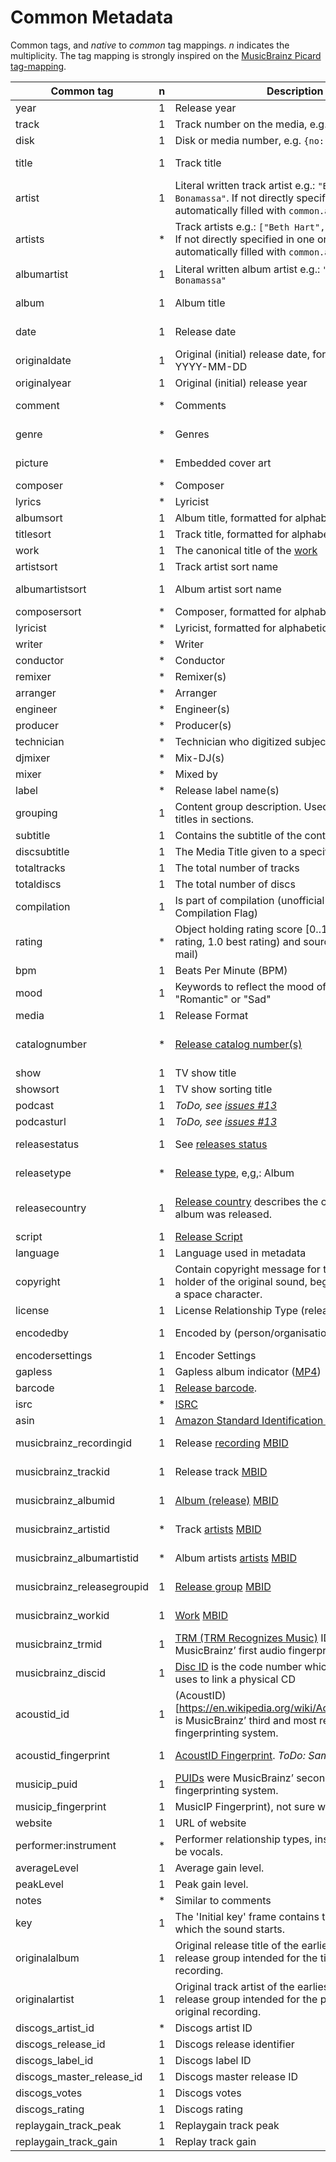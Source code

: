 # Common Metadata

Common tags, and _native_ to _common_ tag mappings. _n_ indicates the multiplicity.
The tag mapping is strongly inspired on the [MusicBrainz Picard tag-mapping](https://picard.musicbrainz.org/docs/mappings/).

| Common tag                 | n | Description                                                                                                                                               | ID3v1   | ID3v2.2      | ID3v2.3                                                                           | ID3v2.4                                                                           | iTunes MP4                                              | vorbis                                        | APEv2                               | asf                               | exif       |
|----------------------------|---|-----------------------------------------------------------------------------------------------------------------------------------------------------------|---------|--------------|-----------------------------------------------------------------------------------|-----------------------------------------------------------------------------------|---------------------------------------------------------|-----------------------------------------------|-------------------------------------|-----------------------------------|------------|
| year                       | 1 | Release year                                                                                                                                              | year    | TYE          | TYER                                                                              | TYER                                                                              |                                                         |                                               |                                     |                                   | YEAR       |
| track                      | 1 | Track number on the media, e.g. `{no: 1, of: 2}`                                                                                                          | track   | TRK          | TRCK                                                                              | TRCK                                                                              | trkn                                                    | TRACKNUMBER                                   | TRACK                               | WM/TrackNumber                    | ITRK       |
| disk                       | 1 | Disk or media number, e.g. `{no: 1, of: 2}`                                                                                                               |         | TPA          | TPOS                                                                              | TPOS                                                                              | disk                                                    | DISCNUMBER                                    | DISC, DISCNUMBER                    | WM/PartOfSet                      |            |
| title                      | 1 | Track title                                                                                                                                               | title   | TT2          | TIT2                                                                              | TIT2                                                                              | ©nam                                                    | TITLE                                         | TITLE                               | Title                             | INAM, TITL |
| artist                     | 1 | Literal written track artist e.g.: `"Beth Hart & Joe Bonamassa"`. If not directly specified in a tag, this is automatically filled with `common.artists`. | artist  | TP1          | TPE1                                                                              | TPE1                                                                              | ©ART                                                    | ARTIST                                        | ARTIST                              | Author                            | IART       |
| artists                    | * | Track artists e.g.: `["Beth Hart", "Joe Bonamassa"]`. If not directly specified in one or more tag, this is automatically filled with `common.artist`     |         |              | TXXX:Artists, TXXX:DISCOGS_ARTISTS, TXXX:DISCOGS_ARTIST_NAME                      | TXXX:Artists, TXXX:DISCOGS_ARTISTS, TXXX:DISCOGS_ARTIST_NAME                      | ----:com.apple.iTunes:ARTISTS                           | ARTISTS, DISCOGS_ARTISTS, DISCOGS_ARTIST_NAME | ARTISTS                             | WM/ARTISTS                        |            |
| albumartist                | 1 | Literal written album artist e.g.: `"Beth Hart & Joe Bonamassa"`                                                                                          |         | TP2          | TPE2, TXXX:DISCOGS_ALBUM_ARTISTS                                                  | TPE2, TXXX:DISCOGS_ALBUM_ARTISTS                                                  | aART, ----:com.apple.iTunes:Band                        | ALBUMARTIST, DISCOGS_ALBUM_ARTISTS            | ALBUM ARTIST                        | WM/AlbumArtist                    |            |
| album                      | 1 | Album title                                                                                                                                               | album   | TAL          | TALB                                                                              | TALB                                                                              | ©alb                                                    | ALBUM                                         | ALBUM                               | WM/AlbumTitle                     | IPRD, IRPD |
| date                       | 1 | Release date                                                                                                                                              |         |              | TDRV, TDRC, TXXX:DISCOGS_RELEASED                                                 | TDRV, TDRC, TXXX:DISCOGS_RELEASED                                                 | ©day                                                    | DATE, DISCOGS_RELEASED                        | YEAR                                | WM/Year                           | ICRD       |
| originaldate               | 1 | Original (initial) release date, formatted like: YYYY-MM-DD                                                                                               |         | TOR          | TDOR, TXXX:DISCOGS_DATE                                                           | TDOR, TXXX:DISCOGS_DATE                                                           | ----:com.apple.iTunes:ORIGINALDATE                      | ORIGINALDATE, DISCOGS_DATE                    | ORIGINALDATE                        | WM/OriginalReleaseTime            |            |
| originalyear               | 1 | Original (initial) release year                                                                                                                           |         |              | TORY, TXXX:originalyear                                                           | TORY, TXXX:originalyear                                                           | ----:com.apple.iTunes:ORIGINALYEAR                      | ORIGINALYEAR                                  | ORIGINALYEAR                        | WM/OriginalReleaseYear            |            |
| comment                    | * | Comments                                                                                                                                                  | comment | COM          | COMM                                                                              | COMM                                                                              | ©cmt, ----:com.apple.iTunes:NOTES                       | COMMENT                                       | COMMENT                             | Description                       | COMM, ICMT |
| genre                      | * | Genres                                                                                                                                                    | genre   | TCO          | TCON, TXXX:STYLE                                                                  | TCON, TXXX:STYLE                                                                  | ©gen, gnre                                              | GENRE, STYLE                                  | GENRE                               | WM/Genre                          | GNRE, IGNR |
| picture                    | * | Embedded cover art                                                                                                                                        |         | PIC          | APIC                                                                              | APIC                                                                              | covr                                                    | METADATA_BLOCK_PICTURE                        | COVER ART (FRONT), COVER ART (BACK) | WM/Picture                        |            |
| composer                   | * | Composer                                                                                                                                                  |         | TCM          | TCOM                                                                              | TCOM                                                                              | ©wrt                                                    | COMPOSER                                      | COMPOSER                            | WM/Composer                       |            |
| lyrics                     | * | Lyricist                                                                                                                                                  |         |              | USLT:description, SYLT                                                            | USLT:description, SYLT                                                            | ©lyr                                                    | LYRICS                                        | LYRICS                              | WM/Lyrics                         |            |
| albumsort                  | 1 | Album title, formatted for alphabetic ordering                                                                                                            |         |              | TSOA                                                                              | TSOA                                                                              | soal                                                    | ALBUMSORT                                     | ALBUMSORT                           | WM/AlbumSortOrder                 |            |
| titlesort                  | 1 | Track title, formatted for alphabetic ordering                                                                                                            |         |              | TSOT                                                                              | TSOT                                                                              | sonm                                                    | TITLESORT                                     | TITLESORT                           | WM/TitleSortOrder                 |            |
| work                       | 1 | The canonical title of the [work](https://musicbrainz.org/doc/Work)                                                                                       |         | TOT          |                                                                                   |                                                                                   |                                                         | WORK                                          | WORK                                | WM/Work                           |            |
| artistsort                 | 1 | Track artist sort name                                                                                                                                    |         |              | TSOP                                                                              | TSOP                                                                              | soar                                                    | ARTISTSORT                                    | ARTISTSORT                          | WM/ArtistSortOrder                |            |
| albumartistsort            | 1 | Album artist sort name                                                                                                                                    |         |              | TSO2                                                                              | TSO2                                                                              | soaa, ----:com.apple.iTunes:ALBUMARTISTSORT             | ALBUMARTISTSORT                               | ALBUMARTISTSORT                     | WM/AlbumArtistSortOrder           |            |
| composersort               | * | Composer, formatted for alphabetic ordering                                                                                                               |         |              | TSOC                                                                              | TSOC                                                                              | soco                                                    | COMPOSERSORT                                  | COMPOSERSORT                        | WM/ComposerSortOrder              |            |
| lyricist                   | * | Lyricist, formatted for alphabetic ordering                                                                                                               |         | TXT          | TEXT                                                                              | TEXT                                                                              | ----:com.apple.iTunes:LYRICIST                          | LYRICIST                                      | LYRICIST                            | WM/Writer                         |            |
| writer                     | * | Writer                                                                                                                                                    |         |              | TXXX:Writer                                                                       | TXXX:Writer                                                                       |                                                         | WRITER                                        | WRITER                              |                                   | IWRI       |
| conductor                  | * | Conductor                                                                                                                                                 |         | TP3          | TPE3                                                                              | TPE3                                                                              | ----:com.apple.iTunes:CONDUCTOR                         | CONDUCTOR                                     | CONDUCTOR                           | WM/Conductor                      |            |
| remixer                    | * | Remixer(s)                                                                                                                                                |         |              | TPE4                                                                              | TPE4                                                                              | ----:com.apple.iTunes:REMIXER                           | REMIXER                                       | MIXARTIST                           | WM/ModifiedBy                     |            |
| arranger                   | * | Arranger                                                                                                                                                  |         |              | IPLS:arranger, TIPL:arranger                                                      | IPLS:arranger, TIPL:arranger                                                      |                                                         | ARRANGER                                      | ARRANGER                            |                                   |            |
| engineer                   | * | Engineer(s)                                                                                                                                               |         |              | IPLS:engineer, TIPL:engineer                                                      | IPLS:engineer, TIPL:engineer                                                      | ----:com.apple.iTunes:ENGINEER                          | ENGINEER                                      | ENGINEER                            | WM/Engineer                       | IENG       |
| producer                   | * | Producer(s)                                                                                                                                               |         |              | IPLS:producer, TIPL:producer                                                      | IPLS:producer, TIPL:producer                                                      | ----:com.apple.iTunes:PRODUCER                          | PRODUCER                                      | PRODUCER                            | WM/Producer                       |            |
| technician                 | * | Technician who digitized subject                                                                                                                          |         |              |                                                                                   |                                                                                   |                                                         |                                               |                                     |                                   | ITCH       |
| djmixer                    | * | Mix-DJ(s)                                                                                                                                                 |         |              | IPLS:DJ-mix, TIPL:DJ-mix                                                          | IPLS:DJ-mix, TIPL:DJ-mix                                                          | ----:com.apple.iTunes:DJMIXER                           | DJMIXER                                       | DJMIXER                             | WM/DJMixer                        |            |
| mixer                      | * | Mixed by                                                                                                                                                  |         |              | IPLS:mix, TIPL:mix                                                                | IPLS:mix, TIPL:mix                                                                | ----:com.apple.iTunes:MIXER                             | MIXER                                         | MIXER                               | WM/Mixer                          |            |
| label                      | * | Release label name(s)                                                                                                                                     |         | TPB          | TPUB, TXXX:DISCOGS_LABEL                                                          | TPUB, TXXX:DISCOGS_LABEL                                                          | ----:com.apple.iTunes:LABEL                             | LABEL, DISCOGS_LABEL                          | LABEL                               | WM/Publisher                      |            |
| grouping                   | 1 | Content group description. Used to group track titles in sections.                                                                                        |         | TT1          | TIT1                                                                              | TIT1                                                                              | ©grp                                                    | GROUPING                                      | GROUPING                            | WM/ContentGroupDescription        |            |
| subtitle                   | 1 | Contains the subtitle of the content                                                                                                                      |         | TT3          | TIT3                                                                              | TIT3                                                                              | ----:com.apple.iTunes:SUBTITLE                          | SUBTITLE                                      | SUBTITLE                            | WM/SubTitle                       |            |
| discsubtitle               | 1 | The Media Title given to a specific disc                                                                                                                  |         |              | TSST                                                                              | TSST                                                                              | ----:com.apple.iTunes:DISCSUBTITLE                      | DISCSUBTITLE                                  | DISCSUBTITLE                        | WM/SetSubTitle                    |            |
| totaltracks                | 1 | The total number of tracks                                                                                                                                |         |              |                                                                                   |                                                                                   |                                                         | TRACKTOTAL, TOTALTRACKS                       |                                     |                                   |            |
| totaldiscs                 | 1 | The total number of discs                                                                                                                                 |         |              |                                                                                   |                                                                                   |                                                         | DISCTOTAL, TOTALDISCS                         |                                     |                                   |            |
| compilation                | 1 | Is part of compilation (unofficial iTunes Compilation Flag)                                                                                               |         |              | TCMP                                                                              | TCMP                                                                              | cpil                                                    | COMPILATION                                   | COMPILATION                         | WM/IsCompilation                  |            |
| rating                     | * | Object holding rating score [0..1] (0.0 worst rating, 1.0 best rating) and source (e.g. user e-mail)                                                      |         |              | POPM                                                                              | POPM                                                                              |                                                         | RATING                                        |                                     | WM/SharedUserRating               | RATE       |
| bpm                        | 1 | Beats Per Minute (BPM)                                                                                                                                    |         |              | TBPM                                                                              | TBPM                                                                              | tmpo                                                    | BPM                                           | BPM                                 | WM/BeatsPerMinute                 |            |
| mood                       | 1 | Keywords to reflect the mood of the audio, e.g. "Romantic" or "Sad"                                                                                       |         |              | TMOO                                                                              | TMOO                                                                              | ----:com.apple.iTunes:MOOD                              | MOOD                                          | MOOD                                | WM/Mood                           |            |
| media                      | 1 | Release Format                                                                                                                                            |         |              | TMED                                                                              | TMED                                                                              | ----:com.apple.iTunes:MEDIA                             | MEDIA                                         | MEDIA                               | WM/Media                          | IMED       |
| catalognumber              | * | [Release catalog number(s)](https://musicbrainz.org/doc/Release/Catalog_Number)                                                                           |         |              | TXXX:CATALOGNUMBER, TXXX:DISCOGS_CATALOG, TXXX:CATALOGID                          | TXXX:CATALOGNUMBER, TXXX:DISCOGS_CATALOG, TXXX:CATALOGID                          | ----:com.apple.iTunes:CATALOGNUMBER                     | CATALOGNUMBER, DISCOGS_CATALOG, CATALOGID     | CATALOGNUMBER                       | WM/CatalogNo                      |            |
| show                       | 1 | TV show title                                                                                                                                             |         |              |                                                                                   |                                                                                   | tvsh                                                    |                                               |                                     |                                   |            |
| showsort                   | 1 | TV show sorting title                                                                                                                                     |         |              |                                                                                   |                                                                                   | sosn                                                    |                                               |                                     |                                   |            |
| podcast                    | 1 | _ToDo, see [issues #13](https://github.com/Borewit/music-metadata/issues/13)_                                                                             |         |              |                                                                                   |                                                                                   | pcst                                                    |                                               |                                     |                                   |            |
| podcasturl                 | 1 | _ToDo, see [issues #13](https://github.com/Borewit/music-metadata/issues/13)_                                                                             |         |              |                                                                                   |                                                                                   | purl                                                    |                                               |                                     |                                   |            |
| releasestatus              | 1 | See [releases status](https://wiki.musicbrainz.org/History:Release_Status)                                                                                |         |              | TXXX:MusicBrainz Album Status                                                     | TXXX:MusicBrainz Album Status                                                     | ----:com.apple.iTunes:MusicBrainz Album Status          | RELEASESTATUS                                 | MUSICBRAINZ_ALBUMSTATUS             | MusicBrainz/Album Status          |            |
| releasetype                | * | [Release type](https://musicbrainz.org/doc/Release_Group/Type), e,g,: Album                                                                               |         |              | TXXX:MusicBrainz Album Type                                                       | TXXX:MusicBrainz Album Type                                                       | ----:com.apple.iTunes:MusicBrainz Album Type            | RELEASETYPE                                   | MUSICBRAINZ_ALBUMTYPE               | MusicBrainz/Album Type            |            |
| releasecountry             | 1 | [Release country](https://wiki.musicbrainz.org/Release_Country) describes the country in which an album was released.                                     |         |              | TXXX:MusicBrainz Album Release Country, TXXX:RELEASECOUNTRY, TXXX:DISCOGS_COUNTRY | TXXX:MusicBrainz Album Release Country, TXXX:RELEASECOUNTRY, TXXX:DISCOGS_COUNTRY | ----:com.apple.iTunes:MusicBrainz Album Release Country | RELEASECOUNTRY, DISCOGS_COUNTRY               | RELEASECOUNTRY                      | MusicBrainz/Album Release Country | ICNT       |
| script                     | 1 | [Release Script](https://picard.musicbrainz.org/docs/tags/)                                                                                               |         |              | TXXX:SCRIPT                                                                       | TXXX:SCRIPT                                                                       | ----:com.apple.iTunes:SCRIPT                            | SCRIPT                                        | SCRIPT                              | WM/Script                         |            |
| language                   | 1 | Language used in metadata                                                                                                                                 |         | TLA          | TLAN                                                                              | TLAN                                                                              | ----:com.apple.iTunes:LANGUAGE                          | LANGUAGE                                      | LANGUAGE                            | WM/Language                       |            |
| copyright                  | 1 | Contain copyright message for the copyright holder of the original sound, begin with a year and a space character.                                        |         | TCR          | TCOP                                                                              | TCOP                                                                              | cprt                                                    | COPYRIGHT                                     | COPYRIGHT                           | Copyright                         |            |
| license                    | 1 | License Relationship Type (releases, recordings)                                                                                                          |         | WCP          | WCOP                                                                              | WCOP                                                                              | ----:com.apple.iTunes:LICENSE                           | LICENSE                                       | LICENSE                             | LICENSE                           |            |
| encodedby                  | 1 | Encoded by (person/organisation)                                                                                                                          |         | TEN          | TENC                                                                              | TENC                                                                              | ©too                                                    | ENCODEDBY                                     | ENCODEDBY                           | WM/EncodedBy                      | ISFT, CODE |
| encodersettings            | 1 | Encoder Settings                                                                                                                                          |         | TSS          | TSSE                                                                              | TSSE                                                                              |                                                         | ENCODERSETTINGS                               | ENCODERSETTINGS                     | WM/EncodingSettings               |            |
| gapless                    | 1 | Gapless album indicator ([MP4](http://help.mp3tag.de/main_tags.html))                                                                                     |         | COM:iTunPGAP |                                                                                   |                                                                                   | pgap                                                    |                                               |                                     |                                   |            |
| barcode                    | 1 | [Release barcode](https://musicbrainz.org/doc/Barcode).                                                                                                   |         |              | TXXX:BARCODE                                                                      | TXXX:BARCODE                                                                      | ----:com.apple.iTunes:BARCODE                           | BARCODE                                       | BARCODE                             | WM/Barcode                        |            |
| isrc                       | * | [ISRC](https://musicbrainz.org/doc/ISRC)                                                                                                                  |         |              | TSRC                                                                              | TSRC                                                                              | ----:com.apple.iTunes:ISRC                              | ISRC                                          | ISRC                                | WM/ISRC                           |            |
| asin                       | 1 | [Amazon Standard Identification Number (ASIN)](https://musicbrainz.org/doc/ASIN)                                                                          |         |              | TXXX:ASIN                                                                         | TXXX:ASIN                                                                         | ----:com.apple.iTunes:ASIN                              | ASIN                                          | ASIN                                | ASIN                              |            |
| musicbrainz_recordingid    | 1 | Release [recording](https://musicbrainz.org/doc/Recording) [MBID](https://musicbrainz.org/doc/MusicBrainz_Identifier)                                     |         |              | UFID:http://musicbrainz.org                                                       | UFID:http://musicbrainz.org                                                       | ----:com.apple.iTunes:MusicBrainz Track Id              | MUSICBRAINZ_TRACKID                           | MUSICBRAINZ_TRACKID                 | MusicBrainz/Track Id              |            |
| musicbrainz_trackid        | 1 | Release track [MBID](https://musicbrainz.org/doc/MusicBrainz_Identifier)                                                                                  |         |              | TXXX:MusicBrainz Release Track Id                                                 | TXXX:MusicBrainz Release Track Id                                                 | ----:com.apple.iTunes:MusicBrainz Release Track Id      | MUSICBRAINZ_RELEASETRACKID                    | MUSICBRAINZ_RELEASETRACKID          | MusicBrainz/Release Track Id      |            |
| musicbrainz_albumid        | 1 | [Album (release)](https://musicbrainz.org/doc/Release) [MBID](https://musicbrainz.org/doc/MusicBrainz_Identifier)                                         |         |              | TXXX:MusicBrainz Album Id                                                         | TXXX:MusicBrainz Album Id                                                         | ----:com.apple.iTunes:MusicBrainz Album Id              | MUSICBRAINZ_ALBUMID                           | MUSICBRAINZ_ALBUMID                 | MusicBrainz/Album Id              |            |
| musicbrainz_artistid       | * | Track [artists](https://musicbrainz.org/doc/Artist) [MBID](https://musicbrainz.org/doc/MusicBrainz_Identifier)                                            |         |              | TXXX:MusicBrainz Artist Id                                                        | TXXX:MusicBrainz Artist Id                                                        | ----:com.apple.iTunes:MusicBrainz Artist Id             | MUSICBRAINZ_ARTISTID                          | MUSICBRAINZ_ARTISTID                | MusicBrainz/Artist Id             |            |
| musicbrainz_albumartistid  | * | Album artists [artists](https://musicbrainz.org/doc/Artist) [MBID](https://musicbrainz.org/doc/MusicBrainz_Identifier)                                    |         |              | TXXX:MusicBrainz Album Artist Id                                                  | TXXX:MusicBrainz Album Artist Id                                                  | ----:com.apple.iTunes:MusicBrainz Album Artist Id       | MUSICBRAINZ_ALBUMARTISTID                     | MUSICBRAINZ_ALBUMARTISTID           | MusicBrainz/Album Artist Id       |            |
| musicbrainz_releasegroupid | 1 | [Release group](https://musicbrainz.org/doc/Release_Group) [MBID](https://musicbrainz.org/doc/MusicBrainz_Identifier)                                     |         |              | TXXX:MusicBrainz Release Group Id                                                 | TXXX:MusicBrainz Release Group Id                                                 | ----:com.apple.iTunes:MusicBrainz Release Group Id      | MUSICBRAINZ_RELEASEGROUPID                    | MUSICBRAINZ_RELEASEGROUPID          | MusicBrainz/Release Group Id      |            |
| musicbrainz_workid         | 1 | [Work](https://musicbrainz.org/doc/Work) [MBID](https://musicbrainz.org/doc/MusicBrainz_Identifier)                                                       |         |              | TXXX:MusicBrainz Work Id                                                          | TXXX:MusicBrainz Work Id                                                          | ----:com.apple.iTunes:MusicBrainz Work Id               | MUSICBRAINZ_WORKID                            | MUSICBRAINZ_WORKID                  | MusicBrainz/Work Id               |            |
| musicbrainz_trmid          | 1 | [TRM (TRM Recognizes Music)]((https://musicbrainz.org/doc/Fingerprinting#TRM)) IDs were MusicBrainz’ first audio fingerprinting system.                   |         |              | TXXX:MusicBrainz TRM Id                                                           | TXXX:MusicBrainz TRM Id                                                           | ----:com.apple.iTunes:MusicBrainz TRM Id                | MUSICBRAINZ_TRMID                             | MUSICBRAINZ_TRMID                   | MusicBrainz/TRM Id                |            |
| musicbrainz_discid         | 1 | [Disc ID](https://musicbrainz.org/doc/Disc_ID) is the code number which MusicBrainz uses to link a physical CD                                            |         |              | TXXX:MusicBrainz Disc Id                                                          | TXXX:MusicBrainz Disc Id                                                          | ----:com.apple.iTunes:MusicBrainz Disc Id               | MUSICBRAINZ_DISCID                            | MUSICBRAINZ_DISCID                  | MusicBrainz/Disc Id               |            |
| acoustid_id                | 1 | (AcoustID)[https://en.wikipedia.org/wiki/Acoustic_fingerprint] is MusicBrainz’ third and most recent audio fingerprinting system.                         |         |              | TXXX:ACOUSTID_ID, TXXX:Acoustid Id                                                | TXXX:ACOUSTID_ID, TXXX:Acoustid Id                                                | ----:com.apple.iTunes:Acoustid Id                       | ACOUSTID_ID                                   | ACOUSTID_ID                         | Acoustid/Id                       |            |
| acoustid_fingerprint       | 1 | [AcoustID Fingerprint](https://picard.musicbrainz.org/docs/mappings/). _ToDo: Same as acoustid_id._                                                       |         |              | TXXX:Acoustid Fingerprint                                                         | TXXX:Acoustid Fingerprint                                                         | ----:com.apple.iTunes:Acoustid Fingerprint              | ACOUSTID_ID_FINGERPRINT                       | ACOUSTID_FINGERPRINT                | Acoustid/Fingerprint              |            |
| musicip_puid               | 1 | [PUIDs](https://musicbrainz.org/doc/Fingerprinting#PUID) were MusicBrainz’ second audio fingerprinting system.                                            |         |              | TXXX:MusicIP PUID                                                                 | TXXX:MusicIP PUID                                                                 | ----:com.apple.iTunes:MusicIP PUID                      | MUSICIP_PUID                                  | MUSICIP_PUID                        | MusicIP/PUID                      |            |
| musicip_fingerprint        | 1 | MusicIP Fingerprint), not sure which algorithm.                                                                                                           |         |              | TXXX:MusicMagic Fingerprint                                                       | TXXX:MusicMagic Fingerprint                                                       | ----:com.apple.iTunes:fingerprint                       |                                               |                                     |                                   |            |
| website                    | 1 | URL of website                                                                                                                                            |         | WAR          | WOAR                                                                              | WOAR                                                                              |                                                         | WEBSITE                                       | WEBLINK                             | WM/AuthorURL                      | TURL       |
| performer:instrument       | * | Performer relationship types, instrument can also be vocals.                                                                                              |         |              |                                                                                   |                                                                                   |                                                         |                                               |                                     |                                   |            |
| averageLevel               | 1 | Average gain level.                                                                                                                                       |         |              | PRIV:AverageLevel                                                                 | PRIV:AverageLevel                                                                 |                                                         |                                               |                                     |                                   |            |
| peakLevel                  | 1 | Peak gain level.                                                                                                                                          |         |              | PRIV:PeakLevel                                                                    | PRIV:PeakLevel                                                                    |                                                         |                                               |                                     |                                   |            |
| notes                      | * | Similar to comments                                                                                                                                       |         |              |                                                                                   |                                                                                   |                                                         | NOTES                                         |                                     |                                   |            |
| key                        | 1 | The 'Initial key' frame contains the musical key in which the sound starts.                                                                               |         |              | TKEY                                                                              | TKEY                                                                              |                                                         |                                               |                                     | WM/InitialKey                     |            |
| originalalbum              | 1 | Original release title of the earliest release in the release group intended for the title of the original recording.                                     |         |              | TOAL                                                                              | TOAL                                                                              |                                                         |                                               |                                     |                                   |            |
| originalartist             | 1 | Original track artist of the earliest release in the release group intended for the performer(s) of the original recording.                               |         |              | TOPE                                                                              | TOPE                                                                              |                                                         |                                               |                                     |                                   |            |
| discogs_artist_id          | * | Discogs artist ID                                                                                                                                         |         |              | TXXX:DISCOGS_ARTIST_ID                                                            | TXXX:DISCOGS_ARTIST_ID                                                            |                                                         | DISCOGS_ARTIST_ID                             |                                     |                                   |            |
| discogs_release_id         | 1 | Discogs release identifier                                                                                                                                |         |              | TXXX:DISCOGS_RELEASE_ID                                                           | TXXX:DISCOGS_RELEASE_ID                                                           |                                                         | DISCOGS_RELEASE_ID                            |                                     |                                   |            |
| discogs_label_id           | 1 | Discogs label ID                                                                                                                                          |         |              | TXXX:DISCOGS_LABEL_ID                                                             | TXXX:DISCOGS_LABEL_ID                                                             |                                                         | DISCOGS_LABEL_ID                              |                                     |                                   |            |
| discogs_master_release_id  | 1 | Discogs master release ID                                                                                                                                 |         |              | TXXX:DISCOGS_MASTER_RELEASE_ID                                                    | TXXX:DISCOGS_MASTER_RELEASE_ID                                                    |                                                         | DISCOGS_MASTER_RELEASE_ID                     |                                     |                                   |            |
| discogs_votes              | 1 | Discogs votes                                                                                                                                             |         |              | TXXX:DISCOGS_VOTES                                                                | TXXX:DISCOGS_VOTES                                                                |                                                         | DISCOGS_VOTES                                 |                                     |                                   |            |
| discogs_rating             | 1 | Discogs rating                                                                                                                                            |         |              | TXXX:DISCOGS_RATING                                                               | TXXX:DISCOGS_RATING                                                               |                                                         | DISCOGS_RATING                                |                                     |                                   |            |
| replaygain_track_peak      | 1 | Replaygain track peak                                                                                                                                     |         |              | TXXX:replaygain_track_peak                                                        | TXXX:replaygain_track_peak                                                        |                                                         | REPLAYGAIN_TRACK_PEAK                         |                                     |                                   |            |
| replaygain_track_gain      | 1 | Replay track gain                                                                                                                                         |         |              | TXXX:replaygain_track_gain                                                        | TXXX:replaygain_track_gain                                                        |                                                         | REPLAYGAIN_TRACK_GAIN                         |                                     |                                   |            |
